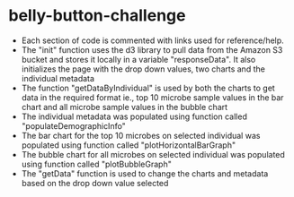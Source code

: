 # belly-button-challenge

* Each section of code is commented with links used for reference/help.
* The "init" function uses the d3 library to pull data from the Amazon S3 bucket and stores it locally in a variable "responseData". It also initializes the page with the drop down values, two charts and the individual metadata
* The function "getDataByIndividual" is used by both the charts to get data in the required format ie., top 10 microbe sample values in the bar chart and all microbe sample values in the bubble chart
* The individual metadata was populated using function called "populateDemographicInfo"
* The bar chart for the top 10 microbes on selected individual was populated using function called "plotHorizontalBarGraph"
* The bubble chart for all microbes on selected individual was populated using function called "plotBubbleGraph"
* The "getData" function is used to change the charts and metadata based on the drop down value selected
